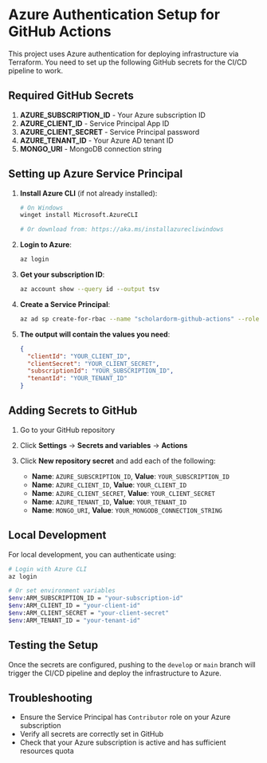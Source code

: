 # Azure Authentication Setup for GitHub Actions

This project uses Azure authentication for deploying infrastructure via Terraform. You need to set up the following GitHub secrets for the CI/CD pipeline to work.

## Required GitHub Secrets

1. **AZURE_SUBSCRIPTION_ID** - Your Azure subscription ID
2. **AZURE_CLIENT_ID** - Service Principal App ID  
3. **AZURE_CLIENT_SECRET** - Service Principal password
4. **AZURE_TENANT_ID** - Your Azure AD tenant ID
5. **MONGO_URI** - MongoDB connection string

## Setting up Azure Service Principal

1. **Install Azure CLI** (if not already installed):
   ```bash
   # On Windows
   winget install Microsoft.AzureCLI
   
   # Or download from: https://aka.ms/installazurecliwindows
   ```

2. **Login to Azure**:
   ```bash
   az login
   ```

3. **Get your subscription ID**:
   ```bash
   az account show --query id --output tsv
   ```

4. **Create a Service Principal**:
   ```bash
   az ad sp create-for-rbac --name "scholardorm-github-actions" --role "Contributor" --scopes "/subscriptions/YOUR_SUBSCRIPTION_ID" --sdk-auth
   ```

5. **The output will contain the values you need**:
   ```json
   {
     "clientId": "YOUR_CLIENT_ID",
     "clientSecret": "YOUR_CLIENT_SECRET", 
     "subscriptionId": "YOUR_SUBSCRIPTION_ID",
     "tenantId": "YOUR_TENANT_ID"
   }
   ```

## Adding Secrets to GitHub

1. Go to your GitHub repository
2. Click **Settings** → **Secrets and variables** → **Actions**
3. Click **New repository secret** and add each of the following:

   - **Name**: `AZURE_SUBSCRIPTION_ID`, **Value**: `YOUR_SUBSCRIPTION_ID`
   - **Name**: `AZURE_CLIENT_ID`, **Value**: `YOUR_CLIENT_ID`
   - **Name**: `AZURE_CLIENT_SECRET`, **Value**: `YOUR_CLIENT_SECRET`
   - **Name**: `AZURE_TENANT_ID`, **Value**: `YOUR_TENANT_ID`
   - **Name**: `MONGO_URI`, **Value**: `YOUR_MONGODB_CONNECTION_STRING`

## Local Development

For local development, you can authenticate using:

```bash
# Login with Azure CLI
az login

# Or set environment variables
$env:ARM_SUBSCRIPTION_ID = "your-subscription-id"
$env:ARM_CLIENT_ID = "your-client-id" 
$env:ARM_CLIENT_SECRET = "your-client-secret"
$env:ARM_TENANT_ID = "your-tenant-id"
```

## Testing the Setup

Once the secrets are configured, pushing to the `develop` or `main` branch will trigger the CI/CD pipeline and deploy the infrastructure to Azure.

## Troubleshooting

- Ensure the Service Principal has `Contributor` role on your Azure subscription
- Verify all secrets are correctly set in GitHub
- Check that your Azure subscription is active and has sufficient resources quota
